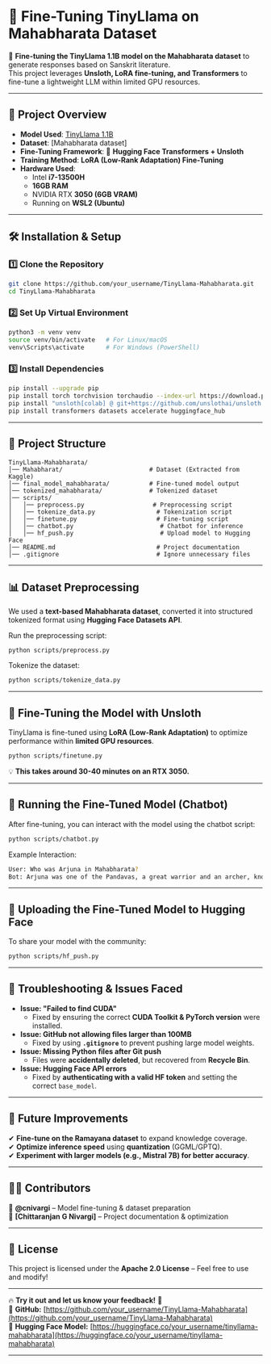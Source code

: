 # **📖 Fine-Tuning TinyLlama on Mahabharata Dataset**  

🚀 **Fine-tuning the TinyLlama 1.1B model on the Mahabharata dataset** to generate responses based on Sanskrit literature.  
This project leverages **Unsloth, LoRA fine-tuning, and Transformers** to fine-tune a lightweight LLM within limited GPU resources.  

---

## **📌 Project Overview**  
- **Model Used**: [TinyLlama 1.1B](https://huggingface.co/TinyLlama/TinyLlama-1.1B)  
- **Dataset**: [Mahabharata dataset]  
- **Fine-Tuning Framework**: 🤗 **Hugging Face Transformers + Unsloth**  
- **Training Method**: **LoRA (Low-Rank Adaptation) Fine-Tuning**  
- **Hardware Used**:  
  - Intel **i7-13500H**  
  - **16GB RAM**  
  - NVIDIA RTX **3050 (6GB VRAM)**  
  - Running on **WSL2 (Ubuntu)**  

---

## **🛠️ Installation & Setup**  

### **1️⃣ Clone the Repository**  
```bash
git clone https://github.com/your_username/TinyLlama-Mahabharata.git
cd TinyLlama-Mahabharata
```

### **2️⃣ Set Up Virtual Environment**  
```bash
python3 -m venv venv
source venv/bin/activate   # For Linux/macOS
venv\Scripts\activate      # For Windows (PowerShell)
```

### **3️⃣ Install Dependencies**  
```bash
pip install --upgrade pip
pip install torch torchvision torchaudio --index-url https://download.pytorch.org/whl/cu118
pip install "unsloth[colab] @ git+https://github.com/unslothai/unsloth.git"
pip install transformers datasets accelerate huggingface_hub
```

---

## **📂 Project Structure**  

```
TinyLlama-Mahabharata/
│── Mahabharat/                        # Dataset (Extracted from Kaggle)
│── final_model_mahabharata/           # Fine-tuned model output
│── tokenized_mahabharata/             # Tokenized dataset
│── scripts/
│   │── preprocess.py                   # Preprocessing script
│   │── tokenize_data.py                 # Tokenization script
│   │── finetune.py                      # Fine-tuning script
│   │── chatbot.py                        # Chatbot for inference
│   │── hf_push.py                        # Upload model to Hugging Face
│── README.md                            # Project documentation
│── .gitignore                           # Ignore unnecessary files
```

---

## **📊 Dataset Preprocessing**  
We used a **text-based Mahabharata dataset**, converted it into structured tokenized format using **Hugging Face Datasets API**.

Run the preprocessing script:  
```bash
python scripts/preprocess.py
```

Tokenize the dataset:  
```bash
python scripts/tokenize_data.py
```

---

## **🦥 Fine-Tuning the Model with Unsloth**  
TinyLlama is fine-tuned using **LoRA (Low-Rank Adaptation)** to optimize performance within **limited GPU resources**.  
```bash
python scripts/finetune.py
```
💡 **This takes around 30-40 minutes on an RTX 3050.**  

---

## **🤖 Running the Fine-Tuned Model (Chatbot)**  
After fine-tuning, you can interact with the model using the chatbot script:  
```bash
python scripts/chatbot.py
```

Example Interaction:  
```bash
User: Who was Arjuna in Mahabharata?
Bot: Arjuna was one of the Pandavas, a great warrior and an archer, known for his role in the Kurukshetra war.
```

---

## **🚀 Uploading the Fine-Tuned Model to Hugging Face**  
To share your model with the community:  
```bash
python scripts/hf_push.py
```

---

## **🔧 Troubleshooting & Issues Faced**  
- **Issue: "Failed to find CUDA"**  
  - Fixed by ensuring the correct **CUDA Toolkit & PyTorch version** were installed.  
- **Issue: GitHub not allowing files larger than 100MB**  
  - Fixed by using **`.gitignore`** to prevent pushing large model weights.  
- **Issue: Missing Python files after Git push**  
  - Files were **accidentally deleted**, but recovered from **Recycle Bin**.  
- **Issue: Hugging Face API errors**  
  - Fixed by **authenticating with a valid HF token** and setting the correct `base_model`.  

---

## **📌 Future Improvements**  
✔ **Fine-tune on the Ramayana dataset** to expand knowledge coverage.  
✔ **Optimize inference speed** using **quantization** (GGML/GPTQ).  
✔ **Experiment with larger models (e.g., Mistral 7B) for better accuracy**.  

---

## **👨‍💻 Contributors**  
🚀 **@cnivargi** – Model fine-tuning & dataset preparation  
🚀 **[Chittaranjan G Nivargi]** – Project documentation & optimization  

---

## **📜 License**  
This project is licensed under the **Apache 2.0 License** – Feel free to use and modify!  

---

🔥 **Try it out and let us know your feedback!** 🚀  
🔗 **GitHub:** [https://github.com/your_username/TinyLlama-Mahabharata](https://github.com/your_username/TinyLlama-Mahabharata)  
🔗 **Hugging Face Model:** [https://huggingface.co/your_username/tinyllama-mahabharata](https://huggingface.co/your_username/tinyllama-mahabharata)  

---
